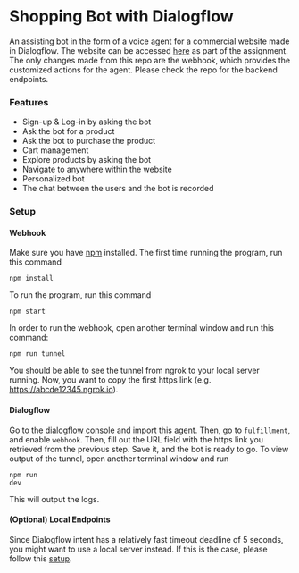 # Shopping Bot with Dialogflow
An assisting bot in the form of a voice agent for a commercial website made in Dialogflow. The website can be accessed [here](https://github.com/wisc-hci-curriculum/dialogflow-beta-2020) as part of the assignment. The only changes made from this repo are the webhook, which provides the customized actions for the agent. Please check the repo for the backend endpoints.

### Features
- Sign-up & Log-in by asking the bot
- Ask the bot for a product
- Ask the bot to purchase the product
- Cart management
- Explore products by asking the bot
- Navigate to anywhere within the website
- Personalized bot
- The chat between the users and the bot is recorded

### Setup
#### Webhook
Make sure you have [npm](https://docs.npmjs.com/) installed. The first time running the program, run this command
<pre><code>npm install</code></pre>
To run the program, run this command
<pre><code>npm start</code></pre>
In order to run the webhook, open another terminal window and run this command:
<pre><code>npm run tunnel</code></pre>
You should be able to see the tunnel from ngrok to your local server running. Now, you want to copy the first https link (e.g. https://abcde12345.ngrok.io).

#### Dialogflow
Go to the [dialogflow console](https://dialogflow.cloud.google.com/) and import this [agent](WiscShopBot.zip). Then, go to `fulfillment`, and enable `webhook`. Then, fill out the URL field with the https link you retrieved from the previous step. Save it, and the bot is ready to go. To view output of the tunnel, open another terminal window and run <pre><code>npm run dev</code></pre>
This will output the logs.

#### (Optional) Local Endpoints
Since Dialogflow intent has a relatively fast timeout deadline of 5 seconds, you might want to use a local server instead. If this is the case, please follow this [setup](https://github.com/wisc-hci-curriculum/dialogflow-beta-2020).

